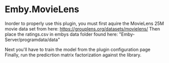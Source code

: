 # Emby.MovieLens

Inorder to properly use this plugin, you must first aquire the MovieLens 25M movie data set from here: https://grouplens.org/datasets/movielens/
Then  place the ratings.csv in embys data folder found here: "Emby-Server/programdata/data"

Next you'll have to train the model from the plugin configuration page
Finally, run the predicrtion matrix factorization against the library.

